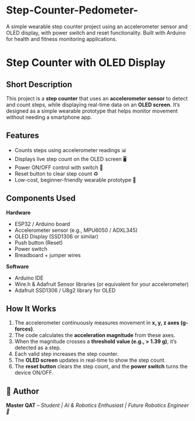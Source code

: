 # Step-Counter-Pedometer-
A simple wearable step counter project using an accelerometer sensor and OLED display, with power switch and reset functionality. Built with Arduino for health and fitness monitoring applications.

# Step Counter with OLED Display  

## Short Description  
This project is a **step counter** that uses an **accelerometer sensor** to detect and count steps, while displaying real-time data on an **OLED screen**. It’s designed as a simple wearable prototype that helps monitor movement without needing a smartphone app.  

## Features  
- Counts steps using accelerometer readings 📊  
- Displays live step count on the OLED screen 🖥️  
- Power ON/OFF control with switch 🔌  
- Reset button to clear step count ♻️  
- Low-cost, beginner-friendly wearable prototype 👟  

## Components Used  
**Hardware**  
- ESP32 / Arduino board  
- Accelerometer sensor (e.g., MPU6050 / ADXL345)  
- OLED Display (SSD1306 or similar)  
- Push button (Reset)  
- Power switch  
- Breadboard + jumper wires  

**Software**  
- Arduino IDE  
- Wire.h & Adafruit Sensor libraries (or equivalent for your accelerometer)  
- Adafruit SSD1306 / U8g2 library for OLED  

##  How It Works  
1. The accelerometer continuously measures movement in **x, y, z axes (g-forces)**.  
2. The code calculates the **acceleration magnitude** from these axes.  
3. When the magnitude crosses a **threshold value (e.g., > 1.39 g)**, it’s detected as a step.  
4. Each valid step increases the step counter.  
5. The **OLED screen** updates in real-time to show the step count.  
6. The **reset button** clears the step count, and the **power switch** turns the device ON/OFF.  

## 👤 Author  
**Master QAT** – *Student | AI & Robotics Enthusiast | Future Robotics Engineer 🚀*  
